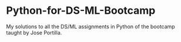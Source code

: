 # Python-for-DS-ML-Bootcamp

My solutions to all the DS/ML assignments in Python of the bootcamp taught by Jose Portilla.
